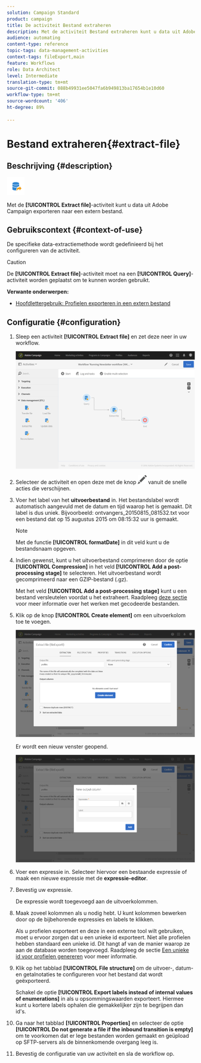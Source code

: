 ```yaml
---
solution: Campaign Standard
product: campaign
title: De activiteit Bestand extraheren
description: Met de activiteit Bestand extraheren kunt u data uit Adobe Campaign exporteren naar een extern bestand.
audience: automating
content-type: reference
topic-tags: data-management-activities
context-tags: fileExport,main
feature: Workflows
role: Data Architect
level: Intermediate
translation-type: tm+mt
source-git-commit: 088b49931ee5047fa6b949813ba17654b1e10d60
workflow-type: tm+mt
source-wordcount: '406'
ht-degree: 89%

---
```



# Bestand extraheren{#extract-file}

## Beschrijving {#description}

![](assets/export.png)

Met de **[!UICONTROL Extract file]**-activiteit kunt u data uit Adobe Campaign exporteren naar een extern bestand.

## Gebruikscontext {#context-of-use}

De specifieke data-extractiemethode wordt gedefinieerd bij het configureren van de activiteit.

>[!CAUTION]
>
>De **[!UICONTROL Extract file]**-activiteit moet na een **[!UICONTROL Query]**-activiteit worden geplaatst om te kunnen worden gebruikt.

**Verwante onderwerpen:**

* [Hoofdlettergebruik: Profielen exporteren in een extern bestand](../../automating/using/exporting-profiles-in-file.md)

## Configuratie {#configuration}

1. Sleep een activiteit **[!UICONTROL Extract file]** en zet deze neer in uw workflow.

   ![](assets/wkf_data_export1.png)

1. Selecteer de activiteit en open deze met de knop ![](assets/edit_darkgrey-24px.png) vanuit de snelle acties die verschijnen.
1. Voer het label van het **uitvoerbestand** in. Het bestandslabel wordt automatisch aangevuld met de datum en tijd waarop het is gemaakt. Dit label is dus uniek. Bijvoorbeeld: ontvangers_20150815_081532.txt voor een bestand dat op 15 augustus 2015 om 08:15:32 uur is gemaakt.

   >[!NOTE]
   >
   >Met de functie **[!UICONTROL formatDate]** in dit veld kunt u de bestandsnaam opgeven.

1. Indien gewenst, kunt u het uitvoerbestand comprimeren door de optie **[!UICONTROL Compression]** in het veld **[!UICONTROL Add a post-processing stage]** te selecteren. Het uitvoerbestand wordt gecomprimeerd naar een GZIP-bestand (.gz).

   Met het veld **[!UICONTROL Add a post-processing stage]** kunt u een bestand versleutelen voordat u het extraheert. Raadpleeg [deze sectie](../../automating/using/managing-encrypted-data.md) voor meer informatie over het werken met gecodeerde bestanden.

1. Klik op de knop **[!UICONTROL Create element]** om een uitvoerkolom toe te voegen.

   ![](assets/wkf_data_export2.png)

   Er wordt een nieuw venster geopend.

   ![](assets/wkf_data_export3.png)

1. Voer een expressie in. Selecteer hiervoor een bestaande expressie of maak een nieuwe expressie met de **expressie-editor**.
1. Bevestig uw expressie.

   De expressie wordt toegevoegd aan de uitvoerkolommen.

1. Maak zoveel kolommen als u nodig hebt. U kunt kolommen bewerken door op de bijbehorende expressies en labels te klikken.

   Als u profielen exporteert en deze in een externe tool wilt gebruiken, moet u ervoor zorgen dat u een unieke id exporteert. Niet alle profielen hebben standaard een unieke id. Dit hangt af van de manier waarop ze aan de database worden toegevoegd. Raadpleeg de sectie [Een unieke id voor profielen genereren](../../developing/using/configuring-the-resource-s-data-structure.md#generating-a-unique-id-for-profiles-and-custom-resources) voor meer informatie.

1. Klik op het tabblad **[!UICONTROL File structure]** om de uitvoer-, datum- en getalnotaties te configureren voor het bestand dat wordt geëxporteerd.

   Schakel de optie **[!UICONTROL Export labels instead of internal values of enumerations]** in als u opsommingswaarden exporteert. Hiermee kunt u kortere labels ophalen die gemakkelijker zijn te begrijpen dan id&#39;s.

1. Ga naar het tabblad **[!UICONTROL Properties]** en selecteer de optie **[!UICONTROL Do not generate a file if the inbound transition is empty]** om te voorkomen dat er lege bestanden worden gemaakt en geüpload op SFTP-servers als de binnenkomende overgang leeg is.
1. Bevestig de configuratie van uw activiteit en sla de workflow op.
